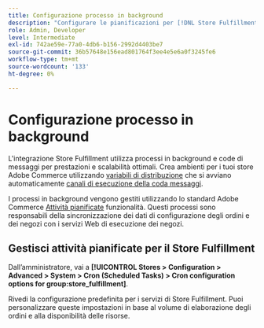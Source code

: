 ```yaml
---
title: Configurazione processo in background
description: "Configurare le pianificazioni per [!DNL Store Fulfillment] processi in background utilizzati per sincronizzare i dati con i servizi di evasione."
role: Admin, Developer
level: Intermediate
exl-id: 742ae59e-77a0-4db6-b156-2992d4403be7
source-git-commit: 36b57648e156ead801764f3ee4e5e6a0f3245fe6
workflow-type: tm+mt
source-wordcount: '133'
ht-degree: 0%

---
```



# Configurazione processo in background

L&#39;integrazione Store Fulfillment utilizza processi in background e code di messaggi per prestazioni e scalabilità ottimali. Crea ambienti per i tuoi store Adobe Commerce utilizzando [variabili di distribuzione](https://devdocs.magento.com/cloud/env/variables-deploy.html#cron_consumers_runner) che si avviano automaticamente [canali di esecuzione della coda messaggi](https://devdocs.magento.com/guides/v2.4/config-guide/mq/rabbitmq-overview.html).

I processi in background vengono gestiti utilizzando lo standard Adobe Commerce [Attività pianificate](https://docs.magento.com/user-guide/system/cron.html) funzionalità. Questi processi sono responsabili della sincronizzazione dei dati di configurazione degli ordini e dei negozi con i servizi Web di esecuzione dei negozi.

## Gestisci attività pianificate per il Store Fulfillment

Dall’amministratore, vai a **[!UICONTROL Stores > Configuration > Advanced > System > Cron (Scheduled Tasks) > Cron configuration options for group:store_fulfillment]**.

Rivedi la configurazione predefinita per i servizi di Store Fulfillment. Puoi personalizzare queste impostazioni in base al volume di elaborazione degli ordini e alla disponibilità delle risorse.

